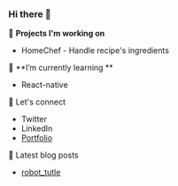 ### Hi there 👋
🔭 **Projects I'm working on**
- HomeChef - Handle recipe's ingredients

🌱 **I’m currently learning **
- React-native

💬 Let's connect
- Twitter
- LinkedIn
- [Portfolio](https://francois-chiv.github.io)

📝 Latest blog posts
- [robot_tutle](https://francois-chiv.github.io/projet1)

